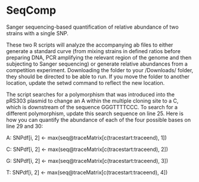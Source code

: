 # SeqComp
Sanger sequencing-based quantification of relative abundance of two strains with a single SNP.

These two R scripts will analyze the accompanying ab files to either generate a standard curve (from mixing strains in defined ratios before preparing DNA, PCR amplifying the relevant region of the genome and then subjecting to Sanger sequencing) or generate relative abundances from a competition experiment.  Downloading the folder to your /Downloads/ folder, they should be directed to be able to run.  If you move the folder to another location, update the setwd command to reflect the new location.

The script searches for a polymorphism that was introduced into the pRS303 plasmid to change an A within the multiple cloning site to a C, which is downstream of the sequence GGGTTTTCCC.  To search for a different polymorphism, update this search sequence on line 25.  Here is how you can quantify the abundance of each of the four possible bases on line 29 and 30:

A:  SNPdf[i, 2] <- max(seq@traceMatrix[c(tracestart:traceend), 1])

C:  SNPdf[i, 2] <- max(seq@traceMatrix[c(tracestart:traceend), 2])

G:  SNPdf[i, 2] <- max(seq@traceMatrix[c(tracestart:traceend), 3])

T:  SNPdf[i, 2] <- max(seq@traceMatrix[c(tracestart:traceend), 4])
